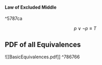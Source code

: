 #### Law of Excluded Middle

^5787ca

$$p\vee\neg p\equiv T$$

## PDF of all Equivalences

![[BasicEquivalences.pdf]] ^786766
